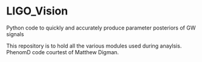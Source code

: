 # LIGO_Vision
Python code to quickly and accurately produce parameter posteriors of GW signals

This repository is to hold all the various modules used during anaylsis. PhenomD code courtest of Matthew Digman.
